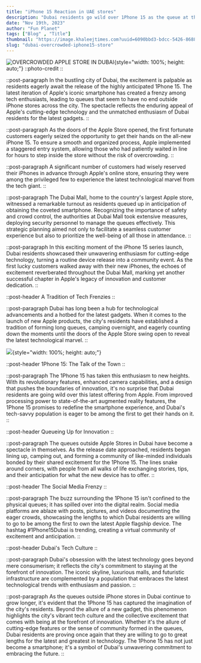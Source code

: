 ```yaml
---
title: "iPhone 15 Reaction in UAE stores"
description: "Dubai residents go wild over 1Phone 15 as the queue at the iPhone stores won't stop adding up."
date: "Nov 19th, 2023"
author: "Fun Planet"
tags: ["Blog" , "Title"]
thumbnail: "https://image.khaleejtimes.com?uuid=6090bbd3-bdcc-5426-8688-495cc850751c&function=cropresize&type=preview&source=false&q=75&crop_w=0.99999&crop_h=0.75&x=0&y=0&width=1200&height=675"
slug: "dubai-overcrowded-iphone15-store"
---
```


![OVERCROWDED APPLE STORE IN DUBAI](https://image.khaleejtimes.com?uuid=6090bbd3-bdcc-5426-8688-495cc850751c&function=cropresize&type=preview&source=false&q=75&crop_w=0.99999&crop_h=0.75&x=0&y=0&width=1200&height=675){style="width: 100%; height: auto;"}
::photo-credit
::

::post-paragraph
In the bustling city of Dubai, the excitement is palpable as residents eagerly await the release of the highly anticipated 1Phone 15. The latest iteration of Apple's iconic smartphone has created a frenzy among tech enthusiasts, leading to queues that seem to have no end outside iPhone stores across the city. The spectacle reflects the enduring appeal of Apple's cutting-edge technology and the unmatched enthusiasm of Dubai residents for the latest gadgets.
::

::post-paragraph
As the doors of the Apple Store opened, the first fortunate customers eagerly seized the opportunity to get their hands on the all-new iPhone 15. To ensure a smooth and organized process, Apple implemented a staggered entry system, allowing those who had patiently waited in line for hours to step inside the store without the risk of overcrowding.
::

::post-paragraph
A significant number of customers had wisely reserved their iPhones in advance through Apple's online store, ensuring they were among the privileged few to experience the latest technological marvel from the tech giant.
::

::post-paragraph
The Dubai Mall, home to the country's largest Apple store, witnessed a remarkable turnout as residents queued up in anticipation of obtaining the coveted smartphone. Recognizing the importance of safety and crowd control, the authorities at Dubai Mall took extensive measures, deploying security personnel to manage the queues effectively. This strategic planning aimed not only to facilitate a seamless customer experience but also to prioritize the well-being of all those in attendance.
::

::post-paragraph
In this exciting moment of the iPhone 15 series launch, Dubai residents showcased their unwavering enthusiasm for cutting-edge technology, turning a routine device release into a community event. As the first lucky customers walked away with their new iPhones, the echoes of excitement reverberated throughout the Dubai Mall, marking yet another successful chapter in Apple's legacy of innovation and customer dedication.
::

::post-header
A Tradition of Tech Frenzies
::

::post-paragraph
Dubai has long been a hub for technological advancements and a hotbed for the latest gadgets. When it comes to the launch of new Apple products, the city's residents have established a tradition of forming long queues, camping overnight, and eagerly counting down the moments until the doors of the Apple Store swing open to reveal the latest technological marvel.
::

![](https://image.khaleejtimes.com?uuid=de5afe78-28f8-5263-9cee-2b0790c56f37&function=fit&type=preview&source=false&q=75&maxsize=1200&scaleup=0){style="width: 100%; height: auto;"}

::post-header
1Phone 15: The Talk of the Town
::

::post-paragraph
The 1Phone 15 has taken this enthusiasm to new heights. With its revolutionary features, enhanced camera capabilities, and a design that pushes the boundaries of innovation, it's no surprise that Dubai residents are going wild over this latest offering from Apple. From improved processing power to state-of-the-art augmented reality features, the 1Phone 15 promises to redefine the smartphone experience, and Dubai's tech-savvy population is eager to be among the first to get their hands on it.
::

::post-header
Queueing Up for Innovation
::

::post-paragraph
The queues outside Apple Stores in Dubai have become a spectacle in themselves. As the release date approached, residents began lining up, camping out, and forming a community of like-minded individuals bonded by their shared excitement for the 1Phone 15. The lines snake around corners, with people from all walks of life exchanging stories, tips, and their anticipation for what the new device has to offer.
::

::post-header
The Social Media Frenzy
::

::post-paragraph
The buzz surrounding the 1Phone 15 isn't confined to the physical queues; it has spilled over into the digital realm. Social media platforms are ablaze with posts, pictures, and videos documenting the eager crowds, showcasing the lengths to which Dubai residents are willing to go to be among the first to own the latest Apple flagship device. The hashtag #1Phone15Dubai is trending, creating a virtual community of excitement and anticipation.
::

::post-header
Dubai's Tech Culture
::

::post-paragraph
Dubai's obsession with the latest technology goes beyond mere consumerism; it reflects the city's commitment to staying at the forefront of innovation. The iconic skyline, luxurious malls, and futuristic infrastructure are complemented by a population that embraces the latest technological trends with enthusiasm and passion.
::

::post-paragraph
As the queues outside iPhone stores in Dubai continue to grow longer, it's evident that the 1Phone 15 has captured the imagination of the city's residents. Beyond the allure of a new gadget, this phenomenon highlights the city's vibrant tech culture and the collective excitement that comes with being at the forefront of innovation. Whether it's the allure of cutting-edge features or the sense of community formed in the queues, Dubai residents are proving once again that they are willing to go to great lengths for the latest and greatest in technology. The 1Phone 15 has not just become a smartphone; it's a symbol of Dubai's unwavering commitment to embracing the future.
::